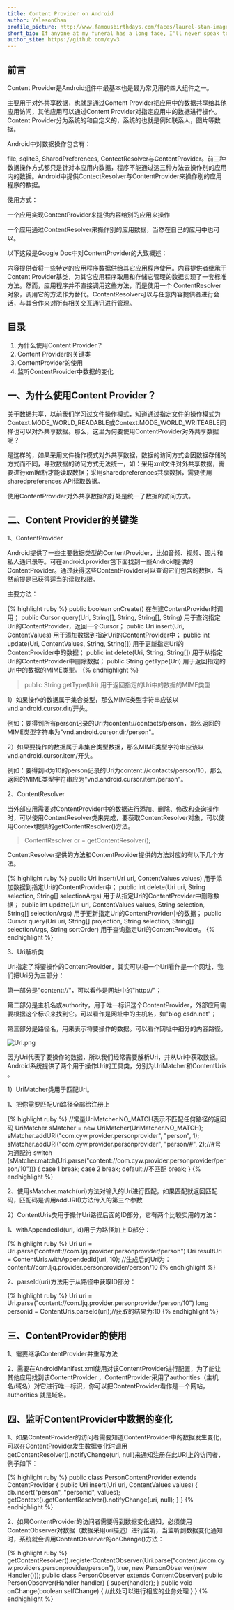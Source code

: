 ```yaml
---
title: Content Provider on Android
author: YalesonChan
profile_picture: http://www.famousbirthdays.com/faces/laurel-stan-image.jpg
short_bio: If anyone at my funeral has a long face, I'll never speak to him again.
author_site: https://github.com/cyw3
---
```

## 前言

Content Provider是Android组件中最基本也是最为常见用的四大组件之一。

主要用于对外共享数据，也就是通过Content Provider把应用中的数据共享给其他应用访问，其他应用可以通过Content Provider对指定应用中的数据进行操作。Content Provider分为系统的和自定义的，系统的也就是例如联系人，图片等数据。

Android中对数据操作包含有：

file, sqlite3, SharedPreferences, ContectResolver与ContentProvider。前三种数据操作方式都只是针对本应用内数据，程序不能通过这三种方法去操作别的应用内的数据。Android中提供ContectResolver与ContentProvider来操作别的应用程序的数据。

使用方式：

一个应用实现ContentProvider来提供内容给别的应用来操作

一个应用通过ContentResolver来操作别的应用数据，当然在自己的应用中也可以。

以下这段是Google Doc中对ContentProvider的大致概述：

内容提供者将一些特定的应用程序数据供给其它应用程序使用。内容提供者继承于Content Provider基类，为其它应用程序取用和存储它管理的数据实现了一套标准方法。然而，应用程序并不直接调用这些方法，而是使用一个 ContentResolver对象，调用它的方法作为替代。ContentResolver可以与任意内容提供者进行会话，与其合作来对所有相关交互通讯进行管理。

## 目录
1. 为什么使用Content Provider？
2. Content Provider的关键类
3. ContentProvider的使用
4. 监听ContentProvider中数据的变化

## 一、为什么使用Content Provider？

关于数据共享，以前我们学习过文件操作模式，知道通过指定文件的操作模式为Context.MODE_WORLD_READABLE或Context.MODE_WORLD_WRITEABLE同样也可以对外共享数据。那么，这里为何要使用ContentProvider对外共享数据呢？

是这样的，如果采用文件操作模式对外共享数据，数据的访问方式会因数据存储的方式而不同，导致数据的访问方式无法统一，如：采用xml文件对外共享数据，需要进行xml解析才能读取数据；采用sharedpreferences共享数据，需要使用sharedpreferences API读取数据。

使用ContentProvider对外共享数据的好处是统一了数据的访问方式。

## 二、Content Provider的关键类

1、ContentProvider

Android提供了一些主要数据类型的ContentProvider，比如音频、视频、图片和私人通讯录等。可在android.provider包下面找到一些Android提供的ContentProvider。通过获得这些ContentProvider可以查询它们包含的数据，当然前提是已获得适当的读取权限。

主要方法：

{% highlight ruby %}
public boolean onCreate() 在创建ContentProvider时调用；
public Cursor query(Uri, String[], String, String[], String) 用于查询指定Uri的ContentProvider，返回一个Cursor；
public Uri insert(Uri, ContentValues) 用于添加数据到指定Uri的ContentProvider中；
public int update(Uri, ContentValues, String, String[]) 用于更新指定Uri的ContentProvider中的数据；
public int delete(Uri, String, String[]) 用于从指定Uri的ContentProvider中删除数据；
public String getType(Uri) 用于返回指定的Uri中的数据的MIME类型。
{% endhighlight %}

> public String getType(Uri) 用于返回指定的Uri中的数据的MIME类型

1）如果操作的数据属于集合类型，那么MIME类型字符串应该以vnd.android.cursor.dir/开头。

例如：要得到所有person记录的Uri为content://contacts/person，那么返回的MIME类型字符串为"vnd.android.cursor.dir/person"。

2）如果要操作的数据属于非集合类型数据，那么MIME类型字符串应该以vnd.android.cursor.item/开头。

例如：要得到id为10的person记录的Uri为content://contacts/person/10，那么返回的MIME类型字符串应为"vnd.android.cursor.item/person"。

2、ContentResolver

当外部应用需要对ContentProvider中的数据进行添加、删除、修改和查询操作时，可以使用ContentResolver类来完成，要获取ContentResolver对象，可以使用Context提供的getContentResolver()方法。

> ContentResolver cr = getContentResolver();

ContentResolver提供的方法和ContentProvider提供的方法对应的有以下几个方法。

{% highlight ruby %}
public Uri insert(Uri uri, ContentValues values) 用于添加数据到指定Uri的ContentProvider中；
public int delete(Uri uri, String selection, String[] selectionArgs) 用于从指定Uri的ContentProvider中删除数据；
public int update(Uri uri, ContentValues values, String selection, String[] selectionArgs) 用于更新指定Uri的ContentProvider中的数据；
public Cursor query(Uri uri, String[] projection, String selection, String[] selectionArgs, String sortOrder) 用于查询指定Uri的ContentProvider。
{% endhighlight %}

3、Uri解析类

Uri指定了将要操作的ContentProvider，其实可以把一个Uri看作是一个网址，我们把Uri分为三部分：

第一部分是"content://"，可以看作是网址中的"http://"；

第二部分是主机名或authority，用于唯一标识这个ContentProvider，外部应用需要根据这个标识来找到它。可以看作是网址中的主机名，如"blog.csdn.net"；

第三部分是路径名，用来表示将要操作的数据。可以看作网址中细分的内容路径。

![Uri.png]({{site.baseurl}}/img/Uri.png)

因为Uri代表了要操作的数据，所以我们经常需要解析Uri，并从Uri中获取数据。Android系统提供了两个用于操作Uri的工具类，分别为UriMatcher和ContentUris 。

1）UriMatcher类用于匹配Uri。

1、把你需要匹配Uri路径全部给注册上

{% highlight ruby %}
//常量UriMatcher.NO_MATCH表示不匹配任何路径的返回码
UriMatcher  sMatcher = new UriMatcher(UriMatcher.NO_MATCH);
sMatcher.addURI("com.cyw.provider.personprovider", "person", 1);
sMatcher.addURI("com.cyw.provider.personprovider", "person/#", 2);//#号为通配符
switch (sMatcher.match(Uri.parse("content://com.cyw.provider.personprovider/person/10"))) { 
   case 1
     break;
   case 2
     break;
   default://不匹配
     break;
}
{% endhighlight %}

2、使用sMatcher.match(uri)方法对输入的Uri进行匹配，如果匹配就返回匹配码，匹配码是调用addURI()方法传入的第三个参数​

2）ContentUris类用于操作Uri路径后面的ID部分，它有两个比较实用的方法：

1、withAppendedId(uri, id)用于为路径加上ID部分：

{% highlight ruby %}
Uri uri = Uri.parse("content://com.ljq.provider.personprovider/person")
Uri resultUri = ContentUris.withAppendedId(uri, 10); 
//生成后的Uri为：content://com.ljq.provider.personprovider/person/10
{% endhighlight %}

2、parseId(uri)方法用于从路径中获取ID部分：

{% highlight ruby %}
Uri uri = Uri.parse("content://com.ljq.provider.personprovider/person/10")
long personid = ContentUris.parseId(uri);//获取的结果为:10
{% endhighlight %}


## 三、ContentProvider的使用

1、需要继承ContentProvider并重写方法

2、需要在AndroidManifest.xml使用<provider>对该ContentProvider进行配置，为了能让其他应用找到该ContentProvider ，ContentProvider采用了authorities（主机名/域名）对它进行唯一标识，你可以把ContentProvider看作是一个网站，authorities 就是域名。
​

## 四、监听ContentProvider中数据的变化

1、如果ContentProvider的访问者需要知道ContentProvider中的数据发生变化，可以在ContentProvider发生数据变化时调用getContentResolver().notifyChange(uri, null)来通知注册在此URI上的访问者，例子如下：

{% highlight ruby %}
public class PersonContentProvider extends ContentProvider {
   public Uri insert(Uri uri, ContentValues values) {
      db.insert("person", "personid", values);
   getContext().getContentResolver().notifyChange(uri, null);
   }
}
{% endhighlight %}

2、如果ContentProvider的访问者需要得到数据变化通知，必须使用ContentObserver对数据（数据采用uri描述）进行监听，当监听到数据变化通知时，系统就会调用ContentObserver的onChange()方法：

{% highlight ruby %}
getContentResolver().registerContentObserver(Uri.parse("content://com.cyw.providers.personprovider/person"),
       true, new PersonObserver(new Handler()));
public class PersonObserver extends ContentObserver{
   public PersonObserver(Handler handler) {
      super(handler);
   }
   public void onChange(boolean selfChange) {
      //此处可以进行相应的业务处理
   }
}
{% endhighlight %}
